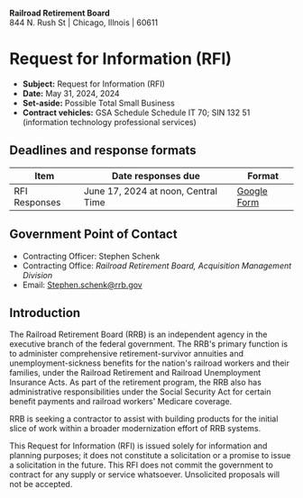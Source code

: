 **Railroad Retirement Board**<br>
844 N. Rush St | Chicago, Illnois | 60611


# Request for Information (RFI)

* **Subject:** Request for Information (RFI)
* **Date:** May 31, 2024, 2024
* **Set-aside:** Possible Total Small Business
* **Contract vehicles:** GSA Schedule Schedule IT 70; SIN 132 51 (information technology professional services)



## Deadlines and response formats

| Item | Date responses due | Format |
| ------------- | ------------- | ------------- |
| RFI Responses | June 17, 2024 at noon, Central Time | [Google Form](https://docs.google.com/forms/d/e/1FAIpQLSdbBXGKpUYEb6kO4eszbs5gNlCzaVITQm1XB5BfGtJzT-lvfA/viewform?usp=sf_link)  |

## Government Point of Contact

* Contracting Officer: Stephen Schenk
* Contracting Office: _Railroad Retirement Board, Acquisition Management Division_
* Email: Stephen.schenk@rrb.gov


## Introduction

The Railroad Retirement Board (RRB) is an independent agency in the executive branch of the federal government. The RRB's primary function is to administer comprehensive retirement-survivor annuities and unemployment-sickness benefits for the nation's railroad workers and their families, under the Railroad Retirement and Railroad Unemployment Insurance Acts. As part of the retirement program, the RRB also has administrative responsibilities under the Social Security Act for certain benefit payments and railroad workers' Medicare coverage.

RRB is seeking a contractor to assist with building products for the initial slice of work within a broader modernization effort of RRB systems.

This Request for Information (RFI) is issued solely for information and planning purposes; it does not constitute a solicitation or a promise to issue a solicitation in the future. This RFI does not commit the government to contract for any supply or service whatsoever. Unsolicited proposals will not be accepted.

